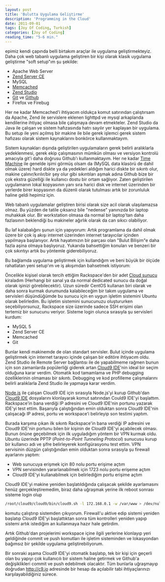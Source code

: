 ```yaml
---
layout: post
title: 'Bulutta Uygulama Geliştirme'
description: 'Programming in the Cloud'
date: 2011-09-01
tags: [Joy Of Coding, Turkish]
categories: [Joy of Coding]
reading_time: "5-6 min."
---
```


epimiz kendi çapında belli birtakım araçlar ile uygulama geliştirmekteyiz. Daha çok web tabanlı uygulama geliştiren bir kişi olarak klasik uygulama geliştirme "soft setup"ım şu şekilde:

- Apache Web Server
- [Zend Server CE](http://www.zend.com/en/products/server-ce/ "Zend Server Community Edition ")
- MySQL
- [Memcached](http://memcached.org "Memcached")
- [Zend Studio](www.zend.com/products/studio/ "PHP Editor - Zend Studio The Leading PHP IDE")
- [Git](http://git-scm.com/ "Git - Version Control System") ve [Github](http://github.com/ "Secure source code hosting and collaborative development")
- Firefox ve Firebug

Her ne kadar Memcached'i ihtiyacım oldukça komut satırından çalıştırsam da Apache, Zend ile servislere eklenen lighttpd ve mysql arkaplanda kendilerine ihtiyaç olmasa bile çalışmaya devam etmekteler. Zend Studio da Java ile çalışan ve sistem hafızasında hatrı sayılır yer kaplayan bir uygulama. Bu setup ile yeni açılmış bir makine ile bile gerek işlemci gerek sistem hafızası olarak sistem kaynaklarını bonkörce kullanmaktayım. 

Sistem kaynakları dışında geliştirilen uygulamaların gerek belirli aralıklarla yedeklenmesi, gerek ekip çalışmasının mümkün olması ve versiyon kontrolü amacıyla git'i daha doğrusu Github'ı kullanmaktayım. Her ne kadar [Time Machine](http://en.wikipedia.org/wiki/Time_Machine_(Mac_OS) "Mac OS Time Machine") ile genelde işimi görmüş olsam da (MySQL data klasörü de dahil olmak üzere) hard diskte ya da yedekleri aldığım harici diskte bir sıkıntı olur, makine çalınır/kırılır/bir şey olur gibi sıkıntıları aşmak adına Github bize bir çok ekstra güzelliği ile kullanıcı dostu bir ortam sağlıyor. Zaten geliştirilen uygulamanın lokal kopyasının yanı sıra harici disk ve internet üzerinden bir yerlerde birer kopyasının da düzenli olarak tutulması artık bir zorunluluk haline geldi hepimiz için. 

Web tabanlı uygulamalar geliştiren birisi olarak size acil olarak ulaşılamazsa olmaz. Bu yüzden de tatile çıksanız bile "nedense" yanınızda bir laptop muhakkak olur. Bir workstation olmasa da normal bir laptop'tan daha fazlasının beklendiği bu makineler ağırlık olarak da can sıkıcı olabiliyor. 

Bu laf kalabalığını şunun için yapıyorum: Artık programlama da dahil olmak üzere bir çok iş akışı internet üzerinden internet tarayıcılar içinden yapılmaya başlanıyor. Artık hayatımızın bir parçası olan "Bulut Bilişim"e daha fazla aşina olmaya başlıyoruz. Yukarıda bahsettiğim konuları ve benzeri bir çok sıkıntıyı artık bu yöntemle giderebiliyoruz. 

Bu bağlamda uygulama geliştirmek için kullandığım ve beni büyük bir ölçüde rahatlatan yeni setup'ım ve iş akışımdan bahsetmek istiyorum: 

Öncelikle kişisel olarak tercih ettiğim Rackspace'den bir adet [Cloud sunucu](http://www.rackspace.com/cloud/cloud_hosting_products/servers/ "Rackspace Cloud Servers") kiraladım (Herhangi bir sanal ya da normal dedicated sunucu da doğal olarak işinizi görebilecektir). Uzun süredir CentOS kullanan biri olarak ve daha sonra kurmak durumunda kalabileceğim bir takım uygulama ve servisleri düşündüğümde bu sunucu için en uygun işletim sistemini Ubuntu olarak belirledim. Bu işletim sistemini sunucunuzu oluştururken seçebiliyorsunuz, Rackspace size üzerinde sadece SSH erişimi olan tertemiz bir sunucunu veriyor. Sisteme login olunca sırasıyla şu servisleri kurdum:

- MySQL 5
- Zend Server CE
- Memcached
- Git

Bunlar kendi makinemde de olan standart servisler. Bulut içinde uygulama geliştirmek için internet tarayıcı içinde çalışan bir editöre ihtiyacım oldu. Zend Studio ile Remote Server bağlantısı ile de yapabilmeme rağmen bunun için son zamanlarda popülerliği giderek artan [Cloud9 IDE](http://c9.io/ "Cloud9 IDe")'nin ideal bir seçim olduğuna karar verdim. Otomatik kod tamamlama ve PHP debugging özelliklerinin olmaması bir sıkıntı. Debugging ve kod profilleme çalışmalarını belirli aralıklarla Zend Studio ile yapmaya karar verdim. 

[Node.js](http://nodejs.org "Node.js") ile çalışan Cloud9 IDE için sırasıyla Node.js'yi kurup Github'dan [Cloud9 IDE](https://github.com/ajaxorg/cloud9/ "Cloud9 Github Repository") dosyalarını klonlayarak komut satırından Could9 IDE'yi başlattım. Rackspace'in bana verdiği IP adresini ve Cloud9 IDE'nin portunu yazarak IDE'yi test ettim. Başarıyla çalıştığından emin olduktan sonra Cloud9 IDE'nin çalışacağı IP adresi, portu ve workspace'i belirleyip son testimi yaptım. 

Burada karşıma çıkan ilk sıkıntı Rackspace'in bana verdiği IP adresini ve Cloud9 IDE'nin portunu bilen bir kişinin de Cloud9 IDE'yi açabilecek olması. Bunun önüne geçebilmek için ilk uyguladığım yöntem bir VPN kurmak oldu. Ubuntu üzerinde PPTP (_Point-to-Point Tunneling Protocol_) sunucusu kurup bir kullanıcı adı ve şifre belirleyerek konfigürasyonu test ettim. VPN servisinin düzgün çalıştığından emin olduktan sonra sırasıyla şu firewall ayarlarını yaptım:

- Web sunucuya erişmek için 80 nolu portu erişime açtım
- VPN servisinden yararlanabilmek için 1723 nolu portu erişeme açtım
- Cloud9 IDE'yi kullanabilmek için belirlediğim portu erişime açtım

Cloud9 IDE'yi makine yeniden başlatıldığında çalışacak şekilde ayarlamasını henüz gerçekleştiremedim, biraz daha uğraşmak yerine ilk reboot sonrası sisteme login olup 

```sh
/root/cloud9/cloud9/bin/cloud9.sh -l 172.168.0.1 -w /var/www > /dev/null 2>&1 &
```
 komutu çalıştırıp sistemden çıkıyorum. Firewall'u aktive edip sistemi yeniden başlatıp Cloud9 IDE'yi başlattıktan sonra tüm kontrolleri yeniden yapıp sistemi artık istediğim an kullanmaya hazır hale getirdim. 
 
Artık Github'dan projelerimi workspace içine ilgili yerlerine klonlayıp yeri geldiğinde commit ve push komutları ile işletim sisteminden ve lokasyondan bağımsız bir şekilde uygulama geliştirebiliyorum. 

Bir sonraki aşama Cloud9 IDE'yi otomatik başlatıp, tek bir kişi için geçerli olan bu yapıyı çok kullanıcılı bir sistem haline getirmek ve Github'a değişiklikleri commit ve push edebilmek olacaktır. Tüm bunlarla uğraşmayıp doğrudan http://c9.io adresinde bir hesap da açılabilir tabi ihtiyaçlarınızı karşılayabildiğiniz sürece.